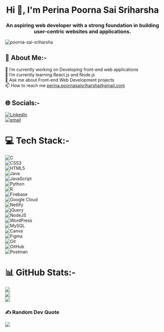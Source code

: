 <h1 align="center">Hi 👋, I'm Perina Poorna Sai Sriharsha</h1>
<h3 align="center">An aspiring web developer with a strong foundation in building user-centric websites and applications.</h3>
<p align="left"> <img src="https://komarev.com/ghpvc/?username=poorna-sai-sriharsha&label=Profile%20views&color=0e75b6&style=flat" alt="poorna-sai-sriharsha" /> </p>

## 💫 About Me:-
🔭 I’m currently working on Developing front-end web applications<br>🌱 I’m currently learning React.js and Node.js<br>💬 Ask me about Front-end Web Development projects<br>📫 How to reach me perina.poornasaisriharsha@gmail.com

## 🌐 Socials:-
[![LinkedIn](https://img.shields.io/badge/LinkedIn-%230077B5.svg?logo=linkedin&logoColor=white)](https://linkedin.com/in/poorna-sai-sriharsha-perina)</br>
[![email](https://img.shields.io/badge/Email-D14836?logo=gmail&logoColor=white)](mailto:perina.poornasaisriharsha@gmail.com) 

# 💻 Tech Stack:-
![C](https://img.shields.io/badge/c-%2300599C.svg?style=for-the-badge&logo=c&logoColor=white)</br>
![CSS3](https://img.shields.io/badge/css3-%231572B6.svg?style=for-the-badge&logo=css3&logoColor=white)</br>
![HTML5](https://img.shields.io/badge/html5-%23E34F26.svg?style=for-the-badge&logo=html5&logoColor=white)</br>
![Java](https://img.shields.io/badge/java-%23ED8B00.svg?style=for-the-badge&logo=openjdk&logoColor=white)</br>
![JavaScript](https://img.shields.io/badge/javascript-%23323330.svg?style=for-the-badge&logo=javascript&logoColor=%23F7DF1E)</br>
![Python](https://img.shields.io/badge/python-3670A0?style=for-the-badge&logo=python&logoColor=ffdd54)</br>
![R](https://img.shields.io/badge/r-%23276DC3.svg?style=for-the-badge&logo=r&logoColor=white)</br>
![Firebase](https://img.shields.io/badge/firebase-%23039BE5.svg?style=for-the-badge&logo=firebase)</br>
![Google Cloud](https://img.shields.io/badge/GoogleCloud-%234285F4.svg?style=for-the-badge&logo=google-cloud&logoColor=white)</br>
![Netlify](https://img.shields.io/badge/netlify-%23000000.svg?style=for-the-badge&logo=netlify&logoColor=#00C7B7)</br>
![jQuery](https://img.shields.io/badge/jquery-%230769AD.svg?style=for-the-badge&logo=jquery&logoColor=white)</br>
![NodeJS](https://img.shields.io/badge/node.js-6DA55F?style=for-the-badge&logo=node.js&logoColor=white)</br>
![WordPress](https://img.shields.io/badge/WordPress-%23117AC9.svg?style=for-the-badge&logo=WordPress&logoColor=white)</br>
![MySQL](https://img.shields.io/badge/mysql-4479A1.svg?style=for-the-badge&logo=mysql&logoColor=white)</br>
![Canva](https://img.shields.io/badge/Canva-%2300C4CC.svg?style=for-the-badge&logo=Canva&logoColor=white)</br>
![Figma](https://img.shields.io/badge/figma-%23F24E1E.svg?style=for-the-badge&logo=figma&logoColor=white)</br>
![Git](https://img.shields.io/badge/git-%23F05033.svg?style=for-the-badge&logo=git&logoColor=white)</br>
![GitHub](https://img.shields.io/badge/github-%23121011.svg?style=for-the-badge&logo=github&logoColor=white)</br>
![Postman](https://img.shields.io/badge/Postman-FF6C37?style=for-the-badge&logo=postman&logoColor=white) 
# 📊 GitHub Stats:-
![](https://github-readme-stats.vercel.app/api?username=Poorna-Sai-Sriharsha&theme=github_dark_dimmed&hide_border=true&include_all_commits=false&count_private=false)<br/>
![](https://nirzak-streak-stats.vercel.app/?user=Poorna-Sai-Sriharsha&theme=github_dark_dimmed&hide_border=true)<br/>
![](https://github-readme-stats.vercel.app/api/top-langs/?username=Poorna-Sai-Sriharsha&theme=github_dark_dimmed&hide_border=true&include_all_commits=false&count_private=false&layout=compact)

### ✍️ Random Dev Quote
![](https://quotes-github-readme.vercel.app/api?type=horizontal&theme=tokyonight)

<!-- Proudly created with GPRM ( https://gprm.itsvg.in ) -->
